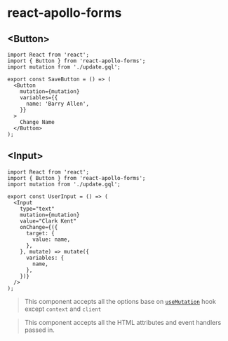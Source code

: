 # react-apollo-forms

## &lt;Button&gt;
```
import React from 'react';
import { Button } from 'react-apollo-forms';
import mutation from './update.gql';

export const SaveButton = () => (
  <Button
    mutation={mutation}
    variables={{
      name: 'Barry Allen',
    }}
  >
    Change Name
  </Buttom>
);
```

## &lt;Input&gt;
```
import React from 'react';
import { Button } from 'react-apollo-forms';
import mutation from './update.gql';

export const UserInput = () => (
  <Input
    type="text"
    mutation={mutation}
    value="Clark Kent"
    onChange={({
      target: {
        value: name,
      },
    }, mutate) => mutate({
      variables: {
        name,
      },
    })}
  />
);
```

> This component accepts all the options base on [`useMutation`](https://www.apollographql.com/docs/react/data/mutations/#options) hook except `context` and `client`

> This component accepts all the HTML attributes and event handlers passed in.